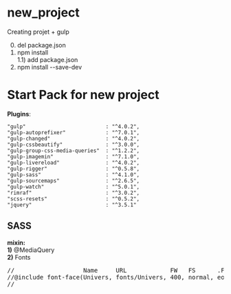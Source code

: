 # new_project
Creating projet + gulp <br>

0) del package.json <br>
1) npm install <br>
  1.1) add package.json <br>
2) npm install --save-dev <br>

<h1>Start Pack for new project</h1>

<strong>Plugins</strong>: <br>
                                          
    "gulp"                          : "^4.0.2",
    "gulp-autoprefixer"             : "^7.0.1",
    "gulp-changed"                  : "^4.0.2",
    "gulp-cssbeautify"              : "^3.0.0",
    "gulp-group-css-media-queries"  : "^1.2.2",
    "gulp-imagemin"                 : "^7.1.0",
    "gulp-livereload"               : "^4.0.2",
    "gulp-rigger"                   : "^0.5.8",
    "gulp-sass"                     : "^4.1.0",
    "gulp-sourcemaps"               : "^2.6.5",
    "gulp-watch"                    : "^5.0.1",
    "rimraf"                        : "^3.0.2",
    "scss-resets"                   : "^0.5.2",
    "jquery"                        : "^3.5.1"

<h2>SASS</h2>
<strong>mixin:</strong><br>
 <strong>1)</strong> @MediaQuery <br>
 <strong>2)</strong> Fonts<br>
<pre>
//                   Name     URL            FW   FS      .FF
//@include font-face(Univers, fonts/Univers, 400, normal, eot otf svg woff woff2);)
//
</pre>
 
    